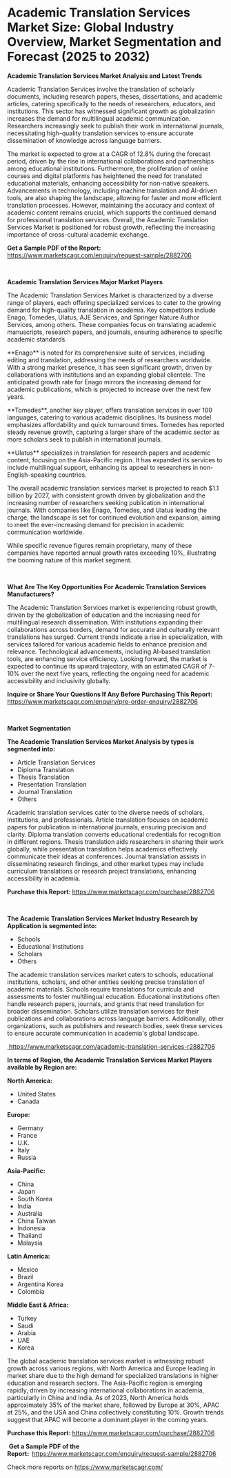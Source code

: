 <p><h1>Academic Translation Services Market Size: Global Industry Overview, Market Segmentation and Forecast (2025 to 2032)</h1></p><p><strong>Academic Translation Services Market Analysis and Latest Trends</strong></p>
<p><p>Academic Translation Services involve the translation of scholarly documents, including research papers, theses, dissertations, and academic articles, catering specifically to the needs of researchers, educators, and institutions. This sector has witnessed significant growth as globalization increases the demand for multilingual academic communication. Researchers increasingly seek to publish their work in international journals, necessitating high-quality translation services to ensure accurate dissemination of knowledge across language barriers.</p><p>The market is expected to grow at a CAGR of 12.8% during the forecast period, driven by the rise in international collaborations and partnerships among educational institutions. Furthermore, the proliferation of online courses and digital platforms has heightened the need for translated educational materials, enhancing accessibility for non-native speakers. Advancements in technology, including machine translation and AI-driven tools, are also shaping the landscape, allowing for faster and more efficient translation processes. However, maintaining the accuracy and context of academic content remains crucial, which supports the continued demand for professional translation services. Overall, the Academic Translation Services Market is positioned for robust growth, reflecting the increasing importance of cross-cultural academic exchange.</p></p>
<p><strong>Get a Sample PDF of the Report:&nbsp;</strong> <a href="https://www.marketscagr.com/enquiry/request-sample/2882706?utm_campaign=2924&utm_medium=2&utm_source=Github&utm_content=ia&utm_term=13032025&utm_id=academic-translation-services">https://www.marketscagr.com/enquiry/request-sample/2882706</a></p>
<p>&nbsp;</p>
<p><strong>Academic Translation Services Major Market Players</strong></p>
<p><p>The Academic Translation Services Market is characterized by a diverse range of players, each offering specialized services to cater to the growing demand for high-quality translation in academia. Key competitors include Enago, Tomedes, Ulatus, AJE Services, and Springer Nature Author Services, among others. These companies focus on translating academic manuscripts, research papers, and journals, ensuring adherence to specific academic standards.</p><p>**Enago** is noted for its comprehensive suite of services, including editing and translation, addressing the needs of researchers worldwide. With a strong market presence, it has seen significant growth, driven by collaborations with institutions and an expanding global clientele. The anticipated growth rate for Enago mirrors the increasing demand for academic publications, which is projected to increase over the next few years.</p><p>**Tomedes**, another key player, offers translation services in over 100 languages, catering to various academic disciplines. Its business model emphasizes affordability and quick turnaround times. Tomedes has reported steady revenue growth, capturing a larger share of the academic sector as more scholars seek to publish in international journals.</p><p>**Ulatus** specializes in translation for research papers and academic content, focusing on the Asia-Pacific region. It has expanded its services to include multilingual support, enhancing its appeal to researchers in non-English-speaking countries. </p><p>The overall academic translation services market is projected to reach $1.1 billion by 2027, with consistent growth driven by globalization and the increasing number of researchers seeking publication in international journals. With companies like Enago, Tomedes, and Ulatus leading the charge, the landscape is set for continued evolution and expansion, aiming to meet the ever-increasing demand for precision in academic communication worldwide. </p><p>While specific revenue figures remain proprietary, many of these companies have reported annual growth rates exceeding 10%, illustrating the booming nature of this market segment.</p></p>
<p>&nbsp;</p>
<p><strong>What Are The Key Opportunities For Academic Translation Services Manufacturers?</strong></p>
<p><p>The Academic Translation Services market is experiencing robust growth, driven by the globalization of education and the increasing need for multilingual research dissemination. With institutions expanding their collaborations across borders, demand for accurate and culturally relevant translations has surged. Current trends indicate a rise in specialization, with services tailored for various academic fields to enhance precision and relevance. Technological advancements, including AI-based translation tools, are enhancing service efficiency. Looking forward, the market is expected to continue its upward trajectory, with an estimated CAGR of 7-10% over the next five years, reflecting the ongoing need for academic accessibility and inclusivity globally.</p></p>
<p><strong>Inquire or Share Your Questions If Any Before Purchasing This Report:</strong> <a href="https://www.marketscagr.com/enquiry/pre-order-enquiry/2882706?utm_campaign=2924&utm_medium=2&utm_source=Github&utm_content=ia&utm_term=13032025&utm_id=academic-translation-services">https://www.marketscagr.com/enquiry/pre-order-enquiry/2882706</a></p>
<p>&nbsp;</p>
<p><strong>Market Segmentation</strong></p>
<p><strong>The Academic Translation Services Market Analysis by types is segmented into:</strong></p>
<p><ul><li>Article Translation Services</li><li>Diploma Translation</li><li>Thesis Translation</li><li>Presentation Translation</li><li>Journal Translation</li><li>Others</li></ul></p>
<p><p>Academic translation services cater to the diverse needs of scholars, institutions, and professionals. Article translation focuses on academic papers for publication in international journals, ensuring precision and clarity. Diploma translation converts educational credentials for recognition in different regions. Thesis translation aids researchers in sharing their work globally, while presentation translation helps academics effectively communicate their ideas at conferences. Journal translation assists in disseminating research findings, and other market types may include curriculum translations or research project translations, enhancing accessibility in academia.</p></p>
<p><strong>Purchase this Report:&nbsp;</strong><a href="https://www.marketscagr.com/purchase/2882706?utm_campaign=2924&utm_medium=2&utm_source=Github&utm_content=ia&utm_term=13032025&utm_id=academic-translation-services">https://www.marketscagr.com/purchase/2882706</a></p>
<p>&nbsp;</p>
<p><strong>The Academic Translation Services Market Industry Research by Application is segmented into:</strong></p>
<p><ul><li>Schools</li><li>Educational Institutions</li><li>Scholars</li><li>Others</li></ul></p>
<p><p>The academic translation services market caters to schools, educational institutions, scholars, and other entities seeking precise translation of academic materials. Schools require translations for curricula and assessments to foster multilingual education. Educational institutions often handle research papers, journals, and grants that need translation for broader dissemination. Scholars utilize translation services for their publications and collaborations across language barriers. Additionally, other organizations, such as publishers and research bodies, seek these services to ensure accurate communication in academia's global landscape.</p></p>
<p><a href="https://www.marketscagr.com/academic-translation-services-r2882706?utm_campaign=2924&utm_medium=2&utm_source=Github&utm_content=ia&utm_term=13032025&utm_id=academic-translation-services">&nbsp;https://www.marketscagr.com/academic-translation-services-r2882706</a></p>
<p><strong>In terms of Region, the Academic Translation Services Market Players available by Region are:</strong></p>
<p>
    <p> <strong> North America: </strong>
        <ul>
            <li>United States</li>
            <li>Canada</li>
        </ul>
        </p> 
    <p> <strong> Europe: </strong>
        <ul>
            <li>Germany</li>
            <li>France</li>
            <li>U.K.</li>
            <li>Italy</li>
            <li>Russia</li>
        </ul>
        </p> 
    <p> <strong> Asia-Pacific: </strong>
        <ul>
            <li>China</li>
            <li>Japan</li>
            <li>South Korea</li>
            <li>India</li>
            <li>Australia</li>
            <li>China Taiwan</li>
            <li>Indonesia</li>
            <li>Thailand</li>
            <li>Malaysia</li>
        </ul>
        </p> 
    <p> <strong> Latin America: </strong>
        <ul>
            <li>Mexico</li>
            <li>Brazil</li>
            <li>Argentina Korea</li>
            <li>Colombia</li>
        </ul>
        </p> 
    <p> <strong> Middle East & Africa: </strong>
        <ul>
            <li>Turkey</li>
            <li>Saudi</li>
            <li>Arabia</li>
            <li>UAE</li>
            <li>Korea</li>
        </ul>
    </p>
    </p>
<p><p>The global academic translation services market is witnessing robust growth across various regions, with North America and Europe leading in market share due to the high demand for specialized translations in higher education and research sectors. The Asia-Pacific region is emerging rapidly, driven by increasing international collaborations in academia, particularly in China and India. As of 2023, North America holds approximately 35% of the market share, followed by Europe at 30%, APAC at 25%, and the USA and China collectively constituting 10%. Growth trends suggest that APAC will become a dominant player in the coming years.</p></p>
<p><strong>Purchase this Report: </strong><a href="https://www.marketscagr.com/purchase/2882706?utm_campaign=2924&utm_medium=2&utm_source=Github&utm_content=ia&utm_term=13032025&utm_id=academic-translation-services">https://www.marketscagr.com/purchase/2882706</a></p>
<p>&nbsp;<strong>Get a Sample PDF of the Report:&nbsp;&nbsp;</strong><a href="https://www.marketscagr.com/enquiry/request-sample/2882706?utm_campaign=2924&utm_medium=2&utm_source=Github&utm_content=ia&utm_term=13032025&utm_id=academic-translation-services">https://www.marketscagr.com/enquiry/request-sample/2882706</a></p>
<p><strong></strong></p>
<p>Check more reports on <a href="https://www.marketscagr.com/?utm_campaign=2924&utm_medium=2&utm_source=Github&utm_content=ia&utm_term=13032025&utm_id=academic-translation-services">https://www.marketscagr.com/</a></p>